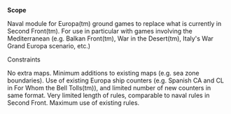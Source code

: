 <b>Scope</b>

Naval module for Europa(tm) ground games to replace what is currently in Second Front(tm).  For use in particular with games involving the Mediterranean (e.g. Balkan Front(tm), War in the Desert(tm), Italy's War Grand Europa scenario, etc.)

Constraints

No extra maps.  Minimum additions to existing maps (e.g. sea zone boundaries).
Use of existing Europa ship counters (e.g. Spanish CA and CL in For Whom the Bell Tolls(tm)), and limited number of new counters in same format.
Very limited length of rules, comparable to naval rules in Second Front.  Maximum use of existing rules.

